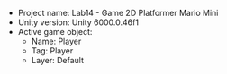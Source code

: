 <!-- UNITY CODE ASSIST INSTRUCTIONS START -->
- Project name: Lab14 - Game 2D Platformer Mario Mini
- Unity version: Unity 6000.0.46f1
- Active game object:
  - Name: Player
  - Tag: Player
  - Layer: Default
<!-- UNITY CODE ASSIST INSTRUCTIONS END -->